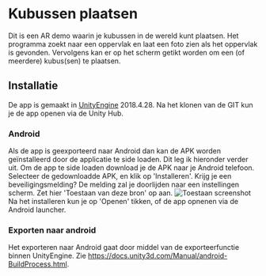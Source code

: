 # Kubussen plaatsen
Dit is een AR demo waarin je kubussen in de wereld kunt plaatsen. Het programma zoekt naar een oppervlak en laat een foto zien als het oppervlak is gevonden. Vervolgens kan er op het scherm getikt worden om een (of meerdere) kubus(sen) te plaatsen.

## Installatie
De app is gemaakt in [UnityEngine](https://unity.com/) 2018.4.28. Na het klonen van de GIT kun je de app openen via de Unity Hub.

### Android
Als de app is geexporteerd naar Android dan kan de APK worden geïnstalleerd door de applicatie te side loaden. Dit leg ik hieronder verder uit.
Om de app te side loaden download je de APK naar je Android telefoon. Selecteer de gedownloadde APK, en klik op 'Installeren'. Krijg je een beveiligingsmelding? De melding zal je doorlijden naar een instellingen scherm. Zet hier 'Toestaan van deze bron' op aan.
![Toestaan screenshot](http://robinshost.nl/img/toestaanuitdezebron.png)
Na het installeren kun je op 'Openen' tikken, of de app opnenen via de Android launcher.

### Exporten naar android
Het exporteren naar Android gaat door middel van de exporteerfunctie binnen UnityEngine. Zie https://docs.unity3d.com/Manual/android-BuildProcess.html.

